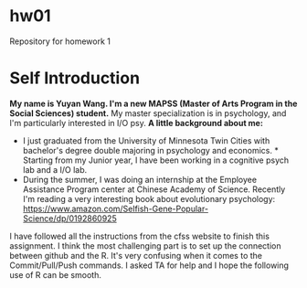# hw01
Repository for homework 1

# Self Introduction
**My name is Yuyan Wang. I'm a new MAPSS (Master of Arts Program in the Social Sciences) student.**
My master specialization is in psychology, and I'm particularly interested in I/O psy. 
**A little background about me:** 
* I just graduated from the University of Minnesota Twin Cities with bachelor's degree double majoring in psychology and economics. * Starting from my Junior year, I have been working in a cognitive psych lab and a I/O lab. 
* During the summer, I was doing an internship at the Employee Assistance Program center at Chinese Academy of Science.
Recently I'm reading a very interesting book about evolutionary psychology: https://www.amazon.com/Selfish-Gene-Popular-Science/dp/0192860925

I have followed all the instructions from the cfss website to finish this assignment. I think the most challenging part is to set up the connection between github and the R. It's very confusing when it comes to the Commit/Pull/Push commands. I asked TA for help and I hope the following use of R can be smooth.
